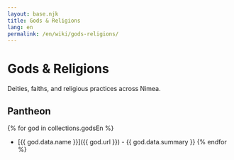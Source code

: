 ```yaml
---
layout: base.njk
title: Gods & Religions
lang: en
permalink: /en/wiki/gods-religions/
---
```


# Gods & Religions

Deities, faiths, and religious practices across Nimea.

## Pantheon

{% for god in collections.godsEn %}
- [{{ god.data.name }}]({{ god.url }}) - {{ god.data.summary }}
{% endfor %}
